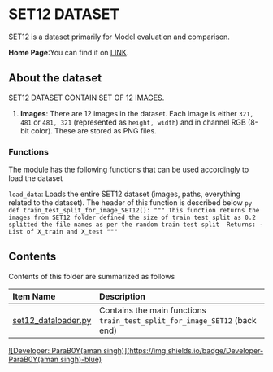 # SET12 DATASET

SET12  is a dataset primarily for Model evaluation and comparison.

**Home Page**:You can find it on [LINK](https://github.com/aGIToz/KerasDnCNN/tree/master/Set12).

## About the dataset
SET12 DATASET CONTAIN SET OF 12 IMAGES.


1. **Images**: There are 12 images in the dataset. Each image is either `321, 481` or `481, 321` (represented as `height, width`) and in channel RGB (8-bit color). These are stored as PNG files.

### Functions

The module has the following functions that can be used accordingly to load the dataset

 `load_data`: Loads the entire SET12 dataset (images, paths, everything related to the dataset). The header of this function is described below
    ```py
    def train_test_split_for_image_SET12():
    """
        This function returns the images from SET12 folder
        defined the size of train test split as 0.2
        splitted the file names as per the random train test split 
        Returns:
        - List of X_train and X_test
    """
    ```

## Contents

Contents of this folder are summarized as follows

| Item Name | Description |
| :---- | :---- |
| [set12_dataloader.py](./BSDS500.py) | Contains the main functions ` train_test_split_for_image_SET12` (back end) |
[![Developer: ParaB0Y(aman singh)](https://img.shields.io/badge/Developer-ParaB0Y(aman singh)-blue)](https://github.com/ParaB0Y)
